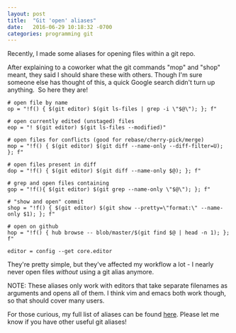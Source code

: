 ```yaml
---
layout: post
title:  "Git 'open' aliases"
date:   2016-06-29 10:18:32 -0700
categories: programming git
---
```


Recently, I made some aliases for opening files within a git repo.

After explaining to a coworker what the git commands "mop" and "shop" meant, they said I should share these with others.
Though I'm sure someone else has thought of this, a quick Google search didn't turn up anything.  So here they are!

```
# open file by name
op = "!f() { $(git editor) $(git ls-files | grep -i \"$@\"); }; f"

# open currently edited (unstaged) files
eop = "! $(git editor) $(git ls-files --modified)"

# open files for conflicts (good for rebase/cherry-pick/merge)
mop = "!f() { $(git editor) $(git diff --name-only --diff-filter=U); }; f"

# open files present in diff
dop = "!f() { $(git editor) $(git diff --name-only $@); }; f"

# grep and open files containing
gop = "!f(){ $(git editor) $(git grep --name-only \"$@\"); }; f"

# "show and open" commit
shop = "!f() { $(git editor) $(git show --pretty=\"format:\" --name-only $1); }; f"

# open on github
hop = "!f() { hub browse -- blob/master/$(git find $@ | head -n 1); }; f"

editor = config --get core.editor
```

They're pretty simple, but they've affected my workflow a lot - I nearly never open files *without* using a git alias anymore.

NOTE: These aliases only work with editors that take separate filenames as arguments and opens all of them.
I think vim and emacs both work though, so that should cover many users.

For those curious, my full list of aliases can be found [here](https://github.com/WuTheFWasThat/dotfiles/blob/master/.gitconfig).
Please let me know if you have other useful git aliases!
